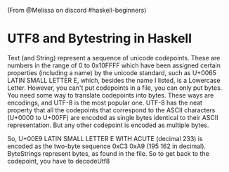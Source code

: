(From \@Melissa on discord \#haskell-beginners)

UTF8 and Bytestring in Haskell
==============================

Text (and String) represent a sequence of unicode codepoints. These are
numbers in the range of 0 to 0x10FFFF which have been assigned certain
properties (including a name) by the unicode standard, such as U+0065
LATIN SMALL LETTER E, which, besides the name I listed, is a Lowercase
Letter. However, you can't put codepoints in a file, you can only put
bytes. You need some way to translate codepoints into bytes. These ways
are encodings, and UTF-8 is the most popular one. UTF-8 has the neat
property that all the codepoints that correspond to the ASCII characters
(U+0000 to U+00FF) are encoded as single bytes identical to their ASCII
representation. But any other codepoint is encoded as multiple bytes.

So, U+00E9 LATIN SMALL LETTER E WITH ACUTE (decimal 233) is encoded as
the two-byte sequence 0xC3 0xA9 (195 162 in decimal). ByteStrings
represent bytes, as found in the file. So to get back to the codepoint,
you have to decodeUtf8
